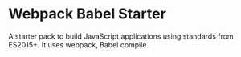 # Webpack Babel Starter

A starter pack to build JavaScript applications using standards from ES2015+. It uses webpack, Babel compile.
